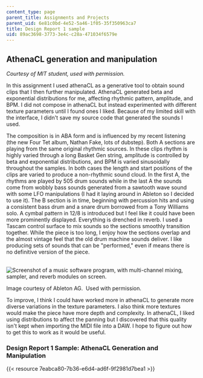 ```yaml
---
content_type: page
parent_title: Assignments and Projects
parent_uid: 6e81c0bd-4e52-5a46-1f05-35f350963ca7
title: Design Report 1 sample
uid: 89ac3698-3773-3e4c-c28a-471034f6579e
---
```


AthenaCL generation and manipulation
------------------------------------

_Courtesy of MIT student, used with permission._

In this assignment I used athenaCL as a generative tool to obtain sound clips that I then further manipulated. AthenaCL generated beta and exponential distributions for me, affecting rhythmic pattern, amplitude, and BPM. I did not compose in athenaCL but instead experimented with different texture parameters until I found ones I liked. Because of my limited skill with the interface, I didn't save my source code that generated the sounds I used.

The composition is in ABA form and is influenced by my recent listening (the new Four Tet album, Nathan Fake, lots of dubstep). Both A sections are playing from the same original rhythmic sources. In these clips rhythm is highly varied through a long Basket Gen string, amplitude is controlled by beta and exponential distributions, and BPM is varied sinusoidally throughout the samples. In both cases the length and start positions of the clips are varied to produce a non-rhythmic sound cloud. In the first A, the rhythms are played by 505 drum sounds while in the last A the sounds come from wobbly bass sounds generated from a sawtooth wave sound with some LFO manipulations (I had it laying around in Ableton so I decided to use it). The B section is in time, beginning with percussion hits and using a consistent bass drum and a snare drum borrowed from a Tony Williams solo. A cymbal pattern in 12/8 is introduced but I feel like it could have been more prominently displayed. Everything is drenched in reverb. I used a Tascam control surface to mix sounds so the sections smoothly transition together. While the piece is too long, I enjoy how the sections overlap and the almost vintage feel that the old drum machine sounds deliver. I like producing sets of sounds that can be "performed," even if means there is no definitive version of the piece.

 ![Screenshot of a music software program, with multi-channel mixing, sampler, and reverb modules on screen.](/courses/music-and-theater-arts/21m-380-music-and-technology-algorithmic-and-generative-music-spring-2010/assignments-and-projects/design-report-1/Acr24F.jpg)

Image courtesy of Ableton AG.  Used with permission.

To improve, I think I could have worked more in athenaCL to generate more diverse variations in the texture parameters. I also think more textures would make the piece have more depth and complexity. In athenaCL, I liked using distributions to affect the panning but I discovered that this quality isn't kept when importing the MIDI file into a DAW. I hope to figure out how to get this to work as it would be useful.

### Design Report 1 Sample: AthenaCL Generation and Manipulation

{{< resource 7eabca80-7b36-e6d4-ad6f-9f2981d7bea1 >}}